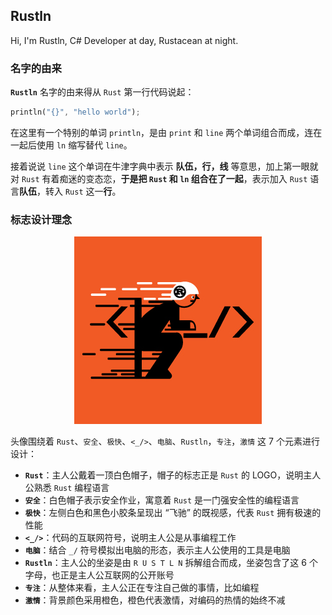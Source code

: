 ## Rustln

Hi, I'm Rustln, C# Developer at day, Rustacean at night.

### 名字的由来

**`Rustln`** 名字的由来得从 `Rust` 第一行代码说起：

```rust
println("{}", "hello world");
```

在这里有一个特别的单词 `println`，是由 `print` 和 `line` 两个单词组合而成，连在一起后使用 `ln` 缩写替代 `line`。

接着说说 `line` 这个单词在牛津字典中表示 **队伍，行，线** 等意思，加上第一眼就对 `Rust` 有着痴迷的变态恋，**于是把 `Rust` 和 `ln` 组合在了一起**，表示加入 `Rust` 语言**队伍**，转入 `Rust` 这一**行**。

### 标志设计理念

<div align="center">

<img src="./avatar.jpg" />

</div>

头像围绕着 `Rust`、`安全`、`极快`、`<_/>`、`电脑`、`Rustln`，`专注`，`激情` 这 7 个元素进行设计：

- **`Rust`**：主人公戴着一顶白色帽子，帽子的标志正是 `Rust` 的 LOGO，说明主人公熟悉 `Rust` 编程语言
- **`安全`**：白色帽子表示安全作业，寓意着 `Rust` 是一门强安全性的编程语言
- **`极快`**：左侧白色和黑色小胶条呈现出 “飞驰” 的既视感，代表 `Rust` 拥有极速的性能
- **`<_/>`**：代码的互联网符号，说明主人公是从事编程工作
- **`电脑`**：结合 `_/` 符号模拟出电脑的形态，表示主人公使用的工具是电脑
- **`Rustln`**：主人公的坐姿是由 `R U S T L N` 拆解组合而成，坐姿包含了这 6 个字母，也正是主人公互联网的公开账号
- **`专注`**：从整体来看，主人公正在专注自己做的事情，比如编程
- **`激情`**：背景颜色采用橙色，橙色代表激情，对编码的热情的始终不减
